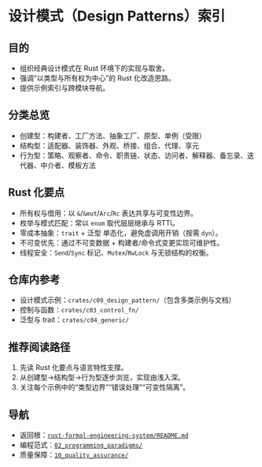 # 设计模式（Design Patterns）索引

## 目的

- 组织经典设计模式在 Rust 环境下的实现与取舍。
- 强调“以类型与所有权为中心”的 Rust 化改造思路。
- 提供示例索引与跨模块导航。

## 分类总览

- 创建型：构建者、工厂方法、抽象工厂、原型、单例（受限）
- 结构型：适配器、装饰器、外观、桥接、组合、代理、享元
- 行为型：策略、观察者、命令、职责链、状态、访问者、解释器、备忘录、迭代器、中介者、模板方法

## Rust 化要点

- 所有权与借用：以 `&`/`&mut`/`Arc`/`Rc` 表达共享与可变性边界。
- 枚举与模式匹配：常以 `enum` 取代层层继承与 RTTI。
- 零成本抽象：`trait` + 泛型 单态化，避免虚调用开销（按需 `dyn`）。
- 不可变优先：通过不可变数据 + 构建者/命令式变更实现可维护性。
- 线程安全：`Send`/`Sync` 标记、`Mutex`/`RwLock` 与无锁结构的权衡。

## 仓库内参考

- 设计模式示例：`crates/c09_design_pattern/`（包含多类示例与文档）
- 控制与函数：`crates/c03_control_fn/`
- 泛型与 trait：`crates/c04_generic/`

## 推荐阅读路径

1) 先读 Rust 化要点与语言特性支撑。
2) 从创建型→结构型→行为型逐步浏览，实现由浅入深。
3) 关注每个示例中的“类型边界”“错误处理”“可变性隔离”。

## 导航

- 返回根：[`rust-formal-engineering-system/README.md`](../README.md)
- 编程范式：[`02_programming_paradigms/`](../02_programming_paradigms/)
- 质量保障：[`10_quality_assurance/`](../10_quality_assurance/)
